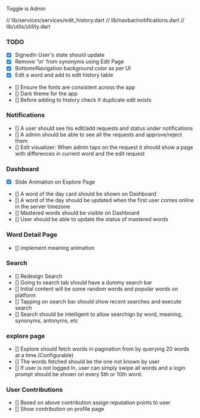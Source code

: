 Toggle is Admin 

// lib/services/services/edit_history.dart
// lib/navbar/notifications.dart
// lib/utils/utility.dart
### TODO

- [X] SignedIn User's state should update
- [X] Remove '\n' from synonyms using Edit Page
- [X] BottomnNavigation background color as per UI
- [X] Edit a word and add to edit history table
- [] Ensure the fonts are consistent across the app
- [] Dark theme for the app
- [] Before adding to history check if duplicate edit exists

### Notifications
- [] A user should see his edit/add requests and status under notifications
- [] A admin should be able to see all the requests and approve/reject them
- [] Edit visualizer: When admin taps on the request it should show a page with differences in current word and the edit request

### Dashboard 
- [X] Slide Animation on Explore Page
- [] A word of the day card should be shown on Dashboard
- [] A word of the day should be updated when the first user comes online in the server timezone
- [] Mastered words should be visible on Dashboard
- [] User should be able to update the status of mastered words


### Word Detail Page
- [] implement meaning animation
### Search
- [] Redesign Search
- [] Going to search tab should have a dummy search bar
- [] Initial content will be some random words and popular words on platform
- [] Tapping on search bar should show recent searches and execute search
- [] Search should be intelligent to allow searchign by word, meaning, synonyms, antonyms, etc
### explore page
- [] Explore should fetch words in pagination from by querying 20 words at a time.(Configurable)
- [] The words fetched should be the one not known by user
- [] If user is not logged In, user can simply swipe all words and a login prompt should be shown on every 5th or 10th word.
### User Contributions

- [] Based on above contribution assign reputation points to user
- [] Show contribution on profile page